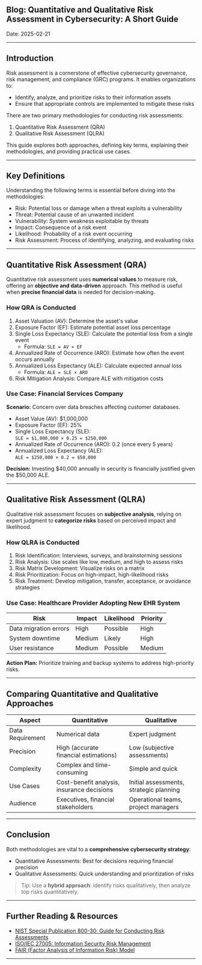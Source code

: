 ## Blog:  Quantitative and Qualitative Risk Assessment in Cybersecurity: A Short Guide

Date: 2025-02-21

---

## Introduction
Risk assessment is a cornerstone of effective cybersecurity governance, risk management, and compliance (GRC) programs. It enables organizations to:

- Identify, analyze, and prioritize risks to their information assets  
- Ensure that appropriate controls are implemented to mitigate these risks  

There are two primary methodologies for conducting risk assessments:

1. Quantitative Risk Assessment (QRA)
2. Qualitative Risk Assessment (QLRA)

This guide explores both approaches, defining key terms, explaining their methodologies, and providing practical use cases.

---

## Key Definitions

Understanding the following terms is essential before diving into the methodologies:

- Risk: Potential loss or damage when a threat exploits a vulnerability  
- Threat: Potential cause of an unwanted incident  
- Vulnerability: System weakness exploitable by threats  
- Impact: Consequence of a risk event  
- Likelihood: Probability of a risk event occurring  
- Risk Assessment: Process of identifying, analyzing, and evaluating risks  

---

## Quantitative Risk Assessment (QRA)

Quantitative risk assessment uses **numerical values** to measure risk, offering an **objective and data-driven** approach. This method is useful when **precise financial data** is needed for decision-making.

### How QRA is Conducted

1. Asset Valuation (AV): Determine the asset's value  
2. Exposure Factor (EF): Estimate potential asset loss percentage  
3. Single Loss Expectancy (SLE): Calculate the potential loss from a single event  
   - Formula: `SLE = AV × EF`  
4. Annualized Rate of Occurrence (ARO): Estimate how often the event occurs annually  
5. Annualized Loss Expectancy (ALE): Calculate expected annual loss  
   - Formula: `ALE = SLE × ARO`  
6. Risk Mitigation Analysis: Compare ALE with mitigation costs  

### Use Case: Financial Services Company

**Scenario:** Concern over data breaches affecting customer databases.

- Asset Value (AV): $1,000,000  
- Exposure Factor (EF): 25%  
- Single Loss Expectancy (SLE):  
  `SLE = $1,000,000 × 0.25 = $250,000`  
- Annualized Rate of Occurrence (ARO): 0.2 (once every 5 years)  
- Annualized Loss Expectancy (ALE):  
  `ALE = $250,000 × 0.2 = $50,000`  

**Decision:** Investing $40,000 annually in security is financially justified given the $50,000 ALE.

---

## Qualitative Risk Assessment (QLRA)

Qualitative risk assessment focuses on **subjective analysis**, relying on expert judgment to **categorize risks** based on perceived impact and likelihood.

### How QLRA is Conducted

1. Risk Identification: Interviews, surveys, and brainstorming sessions  
2. Risk Analysis: Use scales like low, medium, and high to assess risks  
3. Risk Matrix Development: Visualize risks on a matrix  
4. Risk Prioritization: Focus on high-impact, high-likelihood risks  
5. Risk Treatment: Develop mitigation, transfer, acceptance, or avoidance strategies  

### Use Case: Healthcare Provider Adopting New EHR System

| **Risk**               | **Impact** | **Likelihood** | **Priority** |
|-----------------------|------------|----------------|--------------|
| Data migration errors | High       | Possible       | High         |
| System downtime       | Medium     | Likely         | High         |
| User resistance       | Medium     | Possible       | Medium       |

**Action Plan:** Prioritize training and backup systems to address high-priority risks.

---

## Comparing Quantitative and Qualitative Approaches

| **Aspect**       | **Quantitative**                        | **Qualitative**                      |
|------------------|------------------------------------------|--------------------------------------|
| Data Requirement | Numerical data                           | Expert judgment                      |
| Precision        | High (accurate financial estimations)    | Low (subjective assessments)         |
| Complexity       | Complex and time-consuming               | Simple and quick                     |
| Use Cases        | Cost-benefit analysis, insurance decisions | Initial assessments, strategic planning |
| Audience         | Executives, financial stakeholders       | Operational teams, project managers  |

---

## Conclusion

Both methodologies are vital to a **comprehensive cybersecurity strategy**:

- Quantitative Assessments: Best for decisions requiring financial precision  
- Qualitative Assessments: Quick understanding and prioritization of risks  

> Tip: Use a **hybrid approach**: identify risks qualitatively, then analyze top risks quantitatively.

---

## Further Reading & Resources

- [NIST Special Publication 800-30: Guide for Conducting Risk Assessments](https://csrc.nist.gov/publications/detail/sp/800-30/rev-1/final)  
- [ISO/IEC 27005: Information Security Risk Management](https://www.iso.org/standard/80585.html)  
- [FAIR (Factor Analysis of Information Risk) Model](https://www.fairinstitute.org/)  

---
